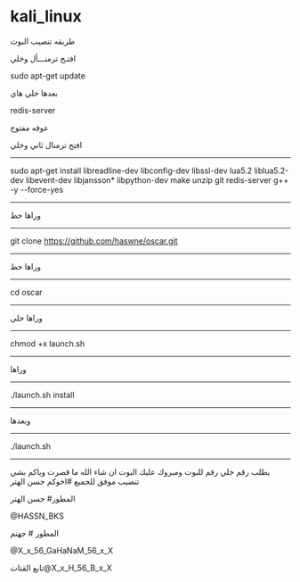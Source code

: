 # kali_linux

طريقه تنصيب البوت

افتـح ترمنـــأل وخلي 

sudo apt-get update 

بعدها خلي هاي

redis-server

عوفه مفتوح

افتح ترمنال ثاني وخلي
************************************************************
sudo apt-get install libreadline-dev libconfig-dev libssl-dev lua5.2 liblua5.2-dev libevent-dev libjansson* libpython-dev make unzip git redis-server g++ -y --force-yes
************************************************************
وراها حط
**************
git clone https://github.com/haswne/oscar.git
*****************************************************
وراها حط
**************************
cd oscar
**************************
وراها خلي
**************************
chmod +x launch.sh
**************************
وراها
**************************
./launch.sh install
**************************
وبعدها
**************************
./launch.sh 
**************************
يطلب رقم خلي رقم للبوت ومبروك عليك البوت 
ان شاء الله ما قصرت وياكم بشي
تنصيب موفق للجميع
#اخوكم حسن الهتر

المطور# حسن الهتر

@HASSN_BKS

المطور # جهنم

@X_x_56_GaHaNaM_56_x_X

تابع القنات@X_x_H_56_B_x_X
